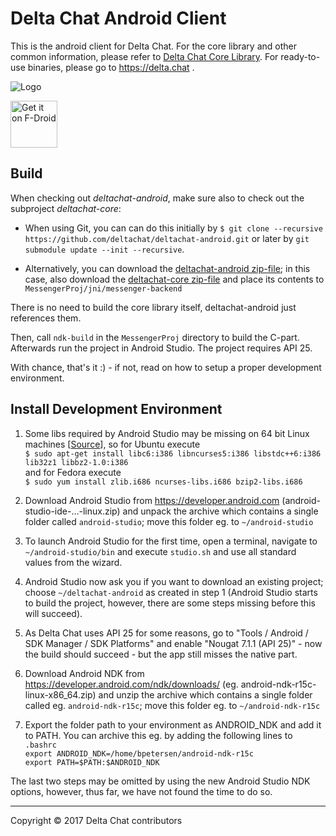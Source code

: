 Delta Chat Android Client
================================================================================

This is the android client for Delta Chat.  For the core library and other common
information, please refer to [Delta Chat Core Library](https://github.com/deltachat/deltachat-core).
For ready-to-use binaries, please go to https://delta.chat .

![Logo](https://delta.chat/assets/features/start-img4.png)

[<img src="https://f-droid.org/badge/get-it-on.png" alt="Get it on F-Droid" height="75"/>](https://f-droid.org/packages/com.b44t.messenger)


Build
--------------------------------------------------------------------------------

When checking out _deltachat-android_, make sure also to check out the
subproject _deltachat-core_:

- When using Git, you can can do this initially by
  `$ git clone --recursive https://github.com/deltachat/deltachat-android.git`
  or later by `git submodule update --init --recursive`.

- Alternatively, you can download the [deltachat-android zip-file](https://github.com/deltachat/deltachat-android/archive/master.zip); in this case, also download the [deltachat-core zip-file](https://github.com/deltachat/deltachat-core/archive/master.zip) and place its contents to `MessengerProj/jni/messenger-backend` 

There is no need to build the core library itself, deltachat-android just 
references them.

Then, call `ndk-build` in the `MessengerProj` directory to build the C-part.
Afterwards run the project in Android Studio.  The project requires API 25.

With chance, that's it :) - if not, read on how to setup a proper development
environment.


Install Development Environment
--------------------------------------------------------------------------------

1. Some libs required by Android Studio may be missing on 64 bit Linux machines 
   [[Source](https://developer.android.com/studio/install.html)], so for Ubuntu execute  
   `$ sudo apt-get install libc6:i386 libncurses5:i386 libstdc++6:i386 lib32z1 libbz2-1.0:i386`  
   and for Fedora execute  
   `$ sudo yum install zlib.i686 ncurses-libs.i686 bzip2-libs.i686`
  
2. Download Android Studio from <https://developer.android.com> (android-studio-ide-...-linux.zip)
   and unpack the archive which contains a single folder called `android-studio`; 
   move this folder eg. to `~/android-studio` 

3. To launch Android Studio for the first time, open a terminal, navigate to 
   `~/android-studio/bin` and execute `studio.sh` and use all standard values
   from the wizard.
   
4. Android Studio now ask you if you want to download an existing project; 
   choose `~/deltachat-android` as created in step 1 (Android Studio starts to
   build the project, however, there are some steps missing before this will
   succeed).
   
5. As Delta Chat uses API 25 for some reasons, go to "Tools / Android / 
   SDK Manager / SDK Platforms" and enable "Nougat 7.1.1 (API 25)" -
   now the build should succeed - but the app still misses the native part.

6. Download Android NDK from <https://developer.android.com/ndk/downloads/> (eg. android-ndk-r15c-linux-x86_64.zip)
   and unzip the archive which contains a single folder called eg.
   `android-ndk-r15c`; move this folder eg. to `~/android-ndk-r15c`
   
7. Export the folder path to your environment as ANDROID_NDK and add it to PATH.
   You can archive this eg. by adding the following lines to `.bashrc`  
   `export ANDROID_NDK=/home/bpetersen/android-ndk-r15c`  
   `export PATH=$PATH:$ANDROID_NDK`
   
The last two steps may be omitted by using the new Android Studio NDK options, however, thus far, we have not found the time to do so.

---

Copyright © 2017 Delta Chat contributors
